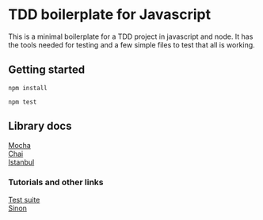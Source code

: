 # TDD boilerplate for Javascript

This is a minimal boilerplate for a TDD project in javascript and node. It has the tools needed for testing and a few simple files to test that all is working.

## Getting started

```
npm install

npm test
```

## Library docs

[Mocha](https://mochajs.org/) <br>
[Chai](http://chaijs.com/) <br>
[Istanbul](https://github.com/gotwarlost/istanbul)

### Tutorials and other links

[Test suite](http://www.clock.co.uk/blog/tools-for-unit-testing-and-quality-assurance-in-node-js)<br>
[Sinon](https://www.sitepoint.com/sinon-tutorial-javascript-testing-mocks-spies-stubs/)
